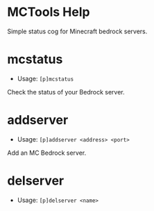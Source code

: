 # MCTools Help

Simple status cog for Minecraft bedrock servers.

# mcstatus
 - Usage: `[p]mcstatus`

Check the status of your Bedrock server.

# addserver
 - Usage: `[p]addserver <address> <port>`

Add an MC Bedrock server.

# delserver
 - Usage: `[p]delserver <name>`
